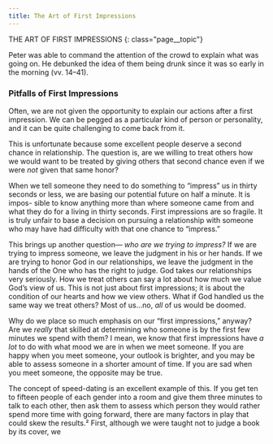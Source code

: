 ```yaml
---
title: The Art of First Impressions
---
```


THE ART OF FIRST IMPRESSIONS
{: class="page__topic"}

Peter was able to command the attention of the crowd to explain what was
going on. He debunked the idea of them being drunk since it was so early in the
morning (vv. 14–41).

### Pitfalls of First Impressions

Often, we are not given the opportunity to explain our actions after a first
impression. We can be pegged as a particular kind of person or personality, and
it can be quite challenging to come back from it.

This is unfortunate because some excellent people deserve a second chance
in relationship. The question is, are we willing to treat others how we would
want to be treated by giving others that second chance even if we were _not_ given
that same honor?

When we tell someone they need to do something to “impress” us in thirty
seconds or less, we are basing our potential future on half a minute. It is impos-
sible to know anything more than where someone came from and what they do
for a living in thirty seconds. First impressions are so fragile. It is truly unfair
to base a decision on pursuing a relationship with someone who may have had
difficulty with that one chance to “impress.”

This brings up another question— _who are we trying to impress?_ If we are
trying to impress someone, we leave the judgment in his or her hands. If we are
trying to honor God in our relationships, we leave the judgment in the hands of
the One who has the right to judge. God takes our relationships very seriously.
How we treat others can say a lot about how much we value God’s view of us.
This is not just about first impressions; it is about the condition of our hearts
and how we view others. What if God handled us the same way we treat others?
Most of us...no, _all_ of us would be doomed.

Why do we place so much emphasis on our “first impressions,” anyway?
Are we _really_ that skilled at determining who someone is by the first few minutes
we spend with them? I mean, we know that first impressions have _a lot_ to do
with what mood we are in when we meet someone. If you are happy when you
meet someone, your outlook is brighter, and you may be able to assess someone
in a shorter amount of time. If you are sad when you meet someone, the opposite
may be true.

The concept of speed-dating is an excellent example of this. If you get ten
to fifteen people of each gender into a room and give them three minutes to talk
to each other, then ask them to assess which person they would rather spend
more time with going forward, there are many factors in play that could skew
the results.² First, although we were taught not to judge a book by its cover, we